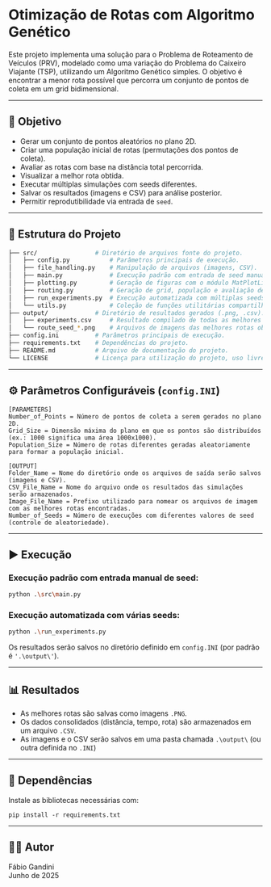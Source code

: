 # Otimização de Rotas com Algoritmo Genético

Este projeto implementa uma solução para o Problema de Roteamento de Veículos (PRV), modelado como uma variação do Problema do Caixeiro Viajante (TSP), utilizando um Algoritmo Genético simples. O objetivo é encontrar a menor rota possível que percorra um conjunto de pontos de coleta em um grid bidimensional.

---

## 🎯 Objetivo
- Gerar um conjunto de pontos aleatórios no plano 2D.
- Criar uma população inicial de rotas (permutações dos pontos de coleta).
- Avaliar as rotas com base na distância total percorrida.
- Visualizar a melhor rota obtida.
- Executar múltiplas simulações com seeds diferentes.
- Salvar os resultados (imagens e CSV) para análise posterior.
- Permitir reprodutibilidade via entrada de `seed`.

---

## 📁 Estrutura do Projeto
```bash
├── src/                # Diretório de arquivos fonte do projeto.
│   ├── config.py           # Parâmetros principais de execução.
│   ├── file_handling.py    # Manipulação de arquivos (imagens, CSV).
│   ├── main.py             # Execução padrão com entrada de seed manual.
│   ├── plotting.py         # Geração de figuras com o módulo MatPlotLib.
│   ├── routing.py          # Geração de grid, população e avaliação de rotas.
│   ├── run_experiments.py  # Execução automatizada com múltiplas seeds aleatórias.
│   └── utils.py            # Coleção de funções utilitárias compartilhadas.
├── output/             # Diretório de resultados gerados (.png, .csv).
│   ├── experiments.csv     # Resultado compilado de todas as melhores rotas obtidas em execução automatizada.
│   └── route_seed_*.png    # Arquivos de imagens das melhores rotas obtidas em execução automatizada.
├── config.ini          # Parâmetros principais de execução.
├── requirements.txt    # Dependências do projeto.
├── README.md           # Arquivo de documentação do projeto.
└── LICENSE             # Licença para utilização do projeto, uso livre com base na licença MIT.
```

---

## ⚙️ Parâmetros Configuráveis (`config.INI`)
```
[PARAMETERS]
Number_of_Points = Número de pontos de coleta a serem gerados no plano 2D.
Grid_Size = Dimensão máxima do plano em que os pontos são distribuídos (ex.: 1000 significa uma área 1000x1000).
Population_Size = Número de rotas diferentes geradas aleatoriamente para formar a população inicial.

[OUTPUT]
Folder_Name = Nome do diretório onde os arquivos de saída serão salvos (imagens e CSV).
CSV_File_Name = Nome do arquivo onde os resultados das simulações serão armazenados.
Image_File_Name = Prefixo utilizado para nomear os arquivos de imagem com as melhores rotas encontradas.
Number_of_Seeds = Número de execuções com diferentes valores de seed (controle de aleatoriedade).
```

---

## ▶️ Execução

### Execução padrão com entrada manual de seed:
```bash
python .\src\main.py
```

### Execução automatizada com várias seeds:
```bash
python .\run_experiments.py
```

Os resultados serão salvos no diretório definido em `config.INI` (por padrão é `'.\output\'`).

---

## 📊 Resultados

- As melhores rotas são salvas como imagens `.PNG`.
- Os dados consolidados (distância, tempo, rota) são armazenados em um arquivo `.CSV`.
- As imagens e o CSV serão salvos em uma pasta chamada `.\output\` (ou outra definida no `.INI`)

---

## 🧩 Dependências

Instale as bibliotecas necessárias com:

```
pip install -r requirements.txt
```

---

## 👨‍💻 Autor

Fábio Gandini  
Junho de 2025
